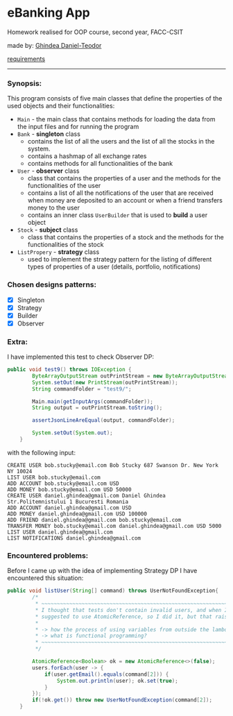 # eBanking App
Homework realised for OOP course, second year, FACC-CSIT

made by: [Ghindea Daniel-Teodor](https://github.com/Ghindea)

[requirements](./Proiect%20POO%202024.pdf)

---

### Synopsis:

This program consists of five main classes that define the properties of the used objects and their functionalities:

- `Main` - the main class that contains methods for loading the data from the input files and for running the program
- `Bank` - **singleton** class 
  - contains the list of all the users and the list of all the stocks in the system.
  - contains a hashmap of all exchange rates
  - contains methods for all functionalities of the bank
- `User` - **observer** class
  - class that contains the properties of a user and the methods for the functionalities of the user
  - contains a list of all the notifications of the user that are received when money are deposited to an account or when a friend transfers money to the user
  - contains an inner class `UserBuilder` that is used to **build** a user object
- `Stock` - **subject** class
  - class that contains the properties of a stock and the methods for the functionalities of the stock
- `ListPropery` - **strategy** class
    - used to implement the strategy pattern for the listing of different types of properties of a user (details, portfolio, notifications)

### Chosen designs patterns:
- [x] Singleton
- [x] Strategy
- [x] Builder
- [x] Observer

### Extra:
I have implemented this test to check Observer DP:
```java
public void test9() throws IOException {
        ByteArrayOutputStream outPrintStream = new ByteArrayOutputStream();
        System.setOut(new PrintStream(outPrintStream));
        String commandFolder = "test9/";

        Main.main(getInputArgs(commandFolder));
        String output = outPrintStream.toString();

        assertJsonLineAreEqual(output, commandFolder);

        System.setOut(System.out);
    }
```
with the following input:
```
CREATE USER bob.stucky@email.com Bob Stucky 687 Swanson Dr. New York NY 10024
LIST USER bob.stucky@email.com
ADD ACCOUNT bob.stucky@email.com USD
ADD MONEY bob.stucky@email.com USD 50000
CREATE USER daniel.ghindea@gmail.com Daniel Ghindea Str.Politemnistului 1 Bucuresti Romania
ADD ACCOUNT daniel.ghindea@gmail.com USD
ADD MONEY daniel.ghindea@gmail.com USD 100000
ADD FRIEND daniel.ghindea@gmail.com bob.stucky@email.com
TRANSFER MONEY bob.stucky@email.com daniel.ghindea@gmail.com USD 5000
LIST USER daniel.ghindea@gmail.com
LIST NOTIFICATIONS daniel.ghindea@gmail.com
```

### Encountered problems:
Before I came up with the idea of implementing Strategy DP I have encountered this situation:
```java
public void listUser(String[] command) throws UserNotFoundException{
        /*
         * ~~~~~~~~~~~~~~~~~~~~~~~~~~~~~~~~~~~~~~~~~~~~~~~~~~~~~~~~~~~~~~~~~~~~~~~~~~~~~~~~~~~~~~~~~~~~~~~~
         * I thought that tests don't contain invalid users, and when I wanted to make sure InteliJ
         * suggested to use AtomicReference, so I did it, but that raised me questions about lambdas.
         *
         * -> how the process of using variables from outside the lambda expression works? (o_O)?
         * -> what is functional programming?
         * ~~~~~~~~~~~~~~~~~~~~~~~~~~~~~~~~~~~~~~~~~~~~~~~~~~~~~~~~~~~~~~~~~~~~~~~~~~~~~~~~~~~~~~~~~~~~~~~~
         */

        AtomicReference<Boolean> ok = new AtomicReference<>(false);
        users.forEach(user -> {
            if(user.getEmail().equals(command[2])) {
                System.out.println(user); ok.set(true);
            }
        });
        if(!ok.get()) throw new UserNotFoundException(command[2]);
    }
```